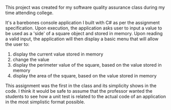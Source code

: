 This project was created for my software quality assurance class during my time attending college.

It's a barebones console application I built with C# as per the assignment specification. Upon execution, the application asks user to input a value to be used as a 'side' of a square object and stored in memory. Upon reading a valid input, the application will then display a basic menu that will allow the user to:

1) display the current value stored in memory
2) change the value
3) display the perimeter value of the square, based on the value stored in memory
4) display the area of the square, based on the value stored in memory

This assignment was the first in the class and its simplicity shows in the code. I think it would be safe to assume that the professor wanted the students to see how a unit test is related to the actual code of an application in the most simplistic format possible.

